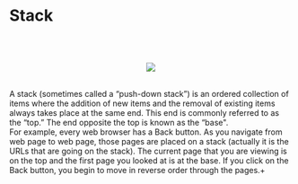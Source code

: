 # Stack
</br>
</br> 
<p align="center">
<img src="https://external-content.duckduckgo.com/iu/?u=https%3A%2F%2Fi.ytimg.com%2Fvi%2F_po3ZmOkvMQ%2Fmaxresdefault.jpg&f=1&nofb=1">
</br>
</br>
</p>

<p align="left">
A stack (sometimes called a “push-down stack”) is an ordered collection of items where the
addition of new items and the removal of existing items always takes place at the same end.
This end is commonly referred to as the “top.” The end opposite the top is known as the “base".
</br>
 For example, every web browser has a Back button. As you navigate
from web page to web page, those pages are placed on a stack (actually it is the URLs that are
going on the stack). The current page that you are viewing is on the top and the first page you
looked at is at the base. If you click on the Back button, you begin to move in reverse order
through the pages.+
</p>
